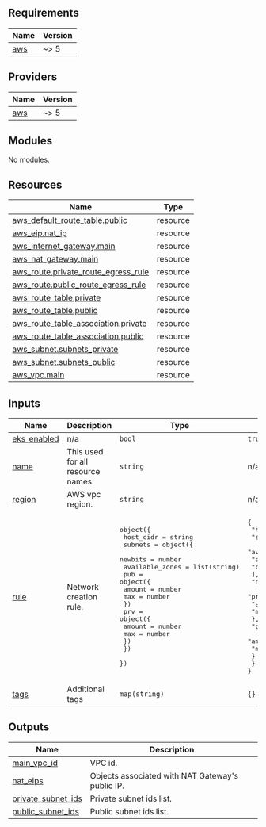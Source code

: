 ## Requirements

| Name | Version |
|------|---------|
| <a name="requirement_aws"></a> [aws](#requirement\_aws) | ~> 5 |

## Providers

| Name | Version |
|------|---------|
| <a name="provider_aws"></a> [aws](#provider\_aws) | ~> 5 |

## Modules

No modules.

## Resources

| Name | Type |
|------|------|
| [aws_default_route_table.public](https://registry.terraform.io/providers/hashicorp/aws/latest/docs/resources/default_route_table) | resource |
| [aws_eip.nat_ip](https://registry.terraform.io/providers/hashicorp/aws/latest/docs/resources/eip) | resource |
| [aws_internet_gateway.main](https://registry.terraform.io/providers/hashicorp/aws/latest/docs/resources/internet_gateway) | resource |
| [aws_nat_gateway.main](https://registry.terraform.io/providers/hashicorp/aws/latest/docs/resources/nat_gateway) | resource |
| [aws_route.private_route_egress_rule](https://registry.terraform.io/providers/hashicorp/aws/latest/docs/resources/route) | resource |
| [aws_route.public_route_egress_rule](https://registry.terraform.io/providers/hashicorp/aws/latest/docs/resources/route) | resource |
| [aws_route_table.private](https://registry.terraform.io/providers/hashicorp/aws/latest/docs/resources/route_table) | resource |
| [aws_route_table.public](https://registry.terraform.io/providers/hashicorp/aws/latest/docs/resources/route_table) | resource |
| [aws_route_table_association.private](https://registry.terraform.io/providers/hashicorp/aws/latest/docs/resources/route_table_association) | resource |
| [aws_route_table_association.public](https://registry.terraform.io/providers/hashicorp/aws/latest/docs/resources/route_table_association) | resource |
| [aws_subnet.subnets_private](https://registry.terraform.io/providers/hashicorp/aws/latest/docs/resources/subnet) | resource |
| [aws_subnet.subnets_public](https://registry.terraform.io/providers/hashicorp/aws/latest/docs/resources/subnet) | resource |
| [aws_vpc.main](https://registry.terraform.io/providers/hashicorp/aws/latest/docs/resources/vpc) | resource |

## Inputs

| Name | Description | Type | Default | Required |
|------|-------------|------|---------|:--------:|
| <a name="input_eks_enabled"></a> [eks\_enabled](#input\_eks\_enabled) | n/a | `bool` | `true` | no |
| <a name="input_name"></a> [name](#input\_name) | This used for all resource names. | `string` | n/a | yes |
| <a name="input_region"></a> [region](#input\_region) | AWS vpc region. | `string` | n/a | yes |
| <a name="input_rule"></a> [rule](#input\_rule) | Network creation rule. | <pre>object({<br>    host_cidr = string<br>    subnets = object({<br>      newbits         = number<br>      available_zones = list(string)<br>      pub = object({<br>        amount = number<br>        max    = number<br>      })<br>      prv = object({<br>        amount = number<br>        max    = number<br>      })<br>    })<br>  })</pre> | <pre>{<br>  "host_cidr": "10.0.0.0/16",<br>  "subnets": {<br>    "available_zones": [<br>      "a",<br>      "c"<br>    ],<br>    "newbits": 6,<br>    "prv": {<br>      "amount": 2,<br>      "max": 44<br>    },<br>    "pub": {<br>      "amount": 2,<br>      "max": 20<br>    }<br>  }<br>}</pre> | no |
| <a name="input_tags"></a> [tags](#input\_tags) | Additional tags | `map(string)` | `{}` | no |

## Outputs

| Name | Description |
|------|-------------|
| <a name="output_main_vpc_id"></a> [main\_vpc\_id](#output\_main\_vpc\_id) | VPC id. |
| <a name="output_nat_eips"></a> [nat\_eips](#output\_nat\_eips) | Objects associated with NAT Gateway's public IP. |
| <a name="output_private_subnet_ids"></a> [private\_subnet\_ids](#output\_private\_subnet\_ids) | Private subnet ids list. |
| <a name="output_public_subnet_ids"></a> [public\_subnet\_ids](#output\_public\_subnet\_ids) | Public subnet ids list. |
